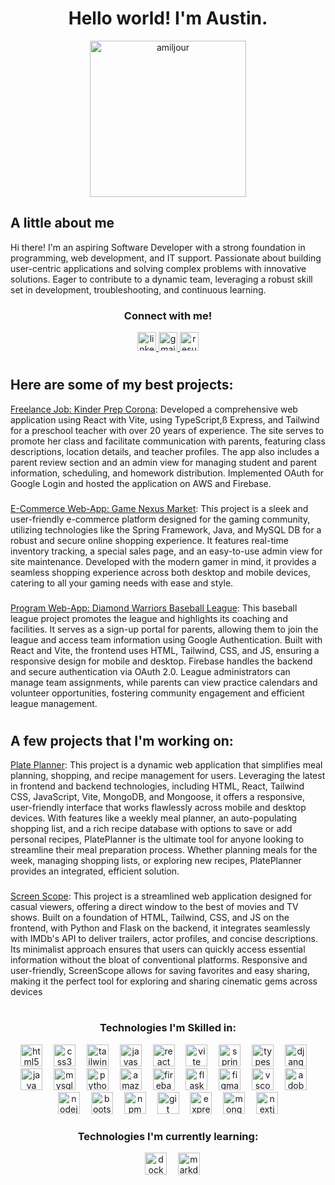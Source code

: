 <div style="text-align:center;">
<h1>Hello world! I'm Austin.</h1>
  <img src="https://media.giphy.com/media/v1.Y2lkPTc5MGI3NjExcTJoZGQybG80Y2Rpdjd3NjU5eXpwMTIxaHUzcTY1eHk2amFuNHFsbiZlcD12MV9pbnRlcm5hbF9naWZfYnlfaWQmY3Q9Zw/qgQUggAC3Pfv687qPC/giphy.gif" height="250" alt="amiljour" />
</div>

###

<!-- Bio / Summery of myself -->
<h2>A little about me  </h2>

<p>
  Hi there! I'm an aspiring Software Developer with a strong foundation in programming, web development, and IT support. Passionate about building user-centric applications and solving complex problems with innovative solutions. Eager to contribute to a dynamic team, leveraging a robust skill set in development, troubleshooting, and continuous learning.
</p>

<h3 align="center">Connect with me!</h3>

<div align="center">
  <a href="https://www.linkedin.com/in/austinmiljour/" target="_blank"> <img src="https://img.shields.io/static/v1?message=LinkedIn&logo=linkedin&label=&color=0077B5&logoColor=white&labelColor=&style=for-the-badge" height="30" alt="linkedin logo"  />
  </a>
  <a href="mailto:austinmiljour@gmail.com" target="_blank"> <img src="https://img.shields.io/static/v1?message=Gmail&logo=gmail&label=&color=D14836&logoColor=white&labelColor=&style=for-the-badge" height="30" alt="gmail logo"  />
  </a> 
  <a href="https://drive.google.com/file/d/1O-diH6x_mfDqo8PSpuRm5Yvpppk_R9eU/view?usp=sharing" target="_blank"> <img src="https://img.shields.io/badge/resume-rebeccapurple?style=for-the-badge&logo=libreoffice&link=https%3A%2F%2Fdrive.google.com%2Ffile%2Fd%2F1uNdvAGsZtkcbQboHns0otbYzkT7TiEkP%2Fview%3Fusp%3Dsharing" height="30" alt="resume"  />
  </a>
</div>

#

<!-- Some of my best projects -->
<h2>Here are some of my best projects:</h2>

<a href="https://kinderprepcorona.com">Freelance Job: Kinder Prep Corona</a>:
Developed a comprehensive web application using React with Vite, using TypeScript,ß Express, and Tailwind for a preschool teacher with over 20 years of experience. The site serves to promote her class and facilitate communication with parents, featuring class descriptions, location details, and teacher profiles. The app also includes a parent review section and an admin view for managing student and parent information, scheduling, and homework distribution. Implemented OAuth for Google Login and hosted the application on AWS and Firebase.

###

<a href="https://github.com/amiljour/Game_Nexus_Market">E-Commerce Web-App: Game Nexus Market</a>:
This project is a sleek and user-friendly e-commerce platform designed for the gaming community, utilizing technologies like the Spring Framework, Java, and MySQL DB for a robust and secure online shopping experience. It features real-time inventory tracking, a special sales page, and an easy-to-use admin view for site maintenance. Developed with the modern gamer in mind, it provides a seamless shopping experience across both desktop and mobile devices, catering to all your gaming needs with ease and style.

###

<a href="https://github.com/amiljour/DiamondWarriorsBaseballLeague">Program Web-App: Diamond Warriors Baseball League</a>:
This baseball league project promotes the league and highlights its coaching and facilities. It serves as a sign-up portal for parents, allowing them to join the league and access team information using Google Authentication. Built with React and Vite, the frontend uses HTML, Tailwind, CSS, and JS, ensuring a responsive design for mobile and desktop. Firebase handles the backend and secure authentication via OAuth 2.0. League administrators can manage team assignments, while parents can view practice calendars and volunteer opportunities, fostering community engagement and efficient league management.

#

<!-- Projects in progress -->
<h2>A few projects that I'm working on:</h2>

<a href="https://github.com/amiljour/PlatePlanner">Plate Planner</a>:
This project is a dynamic web application that simplifies meal planning, shopping, and recipe management for users. Leveraging the latest in frontend and backend technologies, including HTML, React, Tailwind CSS, JavaScript, Vite, MongoDB, and Mongoose, it offers a responsive, user-friendly interface that works flawlessly across mobile and desktop devices. With features like a weekly meal planner, an auto-populating shopping list, and a rich recipe database with options to save or add personal recipes, PlatePlanner is the ultimate tool for anyone looking to streamline their meal preparation process. Whether planning meals for the week, managing shopping lists, or exploring new recipes, PlatePlanner provides an integrated, efficient solution.

###

<a href="https://github.com/amiljour/ScreenScope">Screen Scope</a>:
This project is a streamlined web application designed for casual viewers, offering a direct window to the best of movies and TV shows. Built on a foundation of HTML, Tailwind, CSS, and JS on the frontend, with Python and Flask on the backend, it integrates seamlessly with IMDb's API to deliver trailers, actor profiles, and concise descriptions. Its minimalist approach ensures that users can quickly access essential information without the bloat of conventional platforms. Responsive and user-friendly, ScreenScope allows for saving favorites and easy sharing, making it the perfect tool for exploring and sharing cinematic gems across devices

#

<!-- Tools and Languages that I can use -->
<div align="center">
  <h3>Technologies I'm Skilled in:</h3>
  <img src="https://skillicons.dev/icons?i=html" height="35" alt="html5 logo"  />
  <img width="10" />
  <img src="https://skillicons.dev/icons?i=css" height="35" alt="css3 logo"  />
  <img width="10" />
  <img src="https://skillicons.dev/icons?i=tailwind" height="35" alt="tailwindcss logo"  />
  <img width="10" />
  <img src="https://skillicons.dev/icons?i=js" height="35" alt="javascript logo"  />
  <img width="10" />
  <img src="https://skillicons.dev/icons?i=react" height="35" alt="react logo"  />
  <img width="10" />
  <img src="https://skillicons.dev/icons?i=vite" height="35" alt="vite logo"  />
  <img width="10" />
  <img src="https://skillicons.dev/icons?i=spring" height="35" alt="spring logo"  />
  <img width="10" />
  <img src="https://skillicons.dev/icons?i=typescript" height="35" alt="typescript logo"  />
  <img width="10" />
  <img src="https://skillicons.dev/icons?i=django" height="35" alt="django logo"  />
  <img width="10" />
  <img src="https://skillicons.dev/icons?i=java" height="35" alt="java logo"  />
  <img width="10" />
  <img src="https://skillicons.dev/icons?i=mysql" height="35" alt="mysql logo"  />
  <img width="10" />
  <img src="https://skillicons.dev/icons?i=py" height="35" alt="python logo"  />
  <img width="10" />
  <img src="https://skillicons.dev/icons?i=aws" height="35" alt="amazonwebservices logo"  />
  <img width="10" />
  <img src="https://skillicons.dev/icons?i=firebase" height="35" alt="firebase logo"  />
  <img width="10" />
  <img src="https://skillicons.dev/icons?i=flask" height="35" alt="flask logo"  />
  <img width="10" />
  <img src="https://skillicons.dev/icons?i=figma" height="35" alt="figma logo"  />
  <img width="10" />
  <img src="https://skillicons.dev/icons?i=vscode" height="35" alt="vscode logo"  />
  <img width="10" />
  <img src="https://skillicons.dev/icons?i=ps" height="35" alt="adobephotoshop logo"  />
  <img width="10" />
  <img src="https://skillicons.dev/icons?i=nodejs" height="35" alt="nodejs logo"  />
  <img width="10" />
  <img src="https://skillicons.dev/icons?i=bootstrap" height="35" alt="bootstrap logo"  />
  <img width="10" />
  <img src="https://cdn.jsdelivr.net/gh/devicons/devicon/icons/npm/npm-original-wordmark.svg" height="35" alt="npm logo"  />
  <img width="10" />
  <img src="https://skillicons.dev/icons?i=git" height="35" alt="git logo"  />
  <img width="10" />
  <img src="https://skillicons.dev/icons?i=express" height="35" alt="express logo"  />
  <img width="10" />
  <img src="https://skillicons.dev/icons?i=mongodb" height="35" alt="mongodb logo"  />
  <img width="10" />
  <img src="https://skillicons.dev/icons?i=nextjs" height="35" alt="nextjs logo"  />
</div>

<div align="center">
  <h3>Technologies I'm currently learning:</h3>
  <img width="10" />
  <img src="https://skillicons.dev/icons?i=docker" height="35" alt="docker logo"  />
  <img width="10" />
  <img src="https://skillicons.dev/icons?i=md" height="35" alt="markdown logo"  />
</div>

##